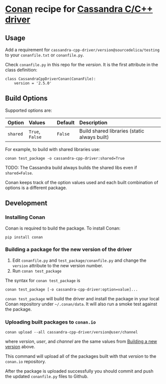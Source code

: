 # [Conan](http://conan.io) recipe for [Cassandra C/C++ driver](https://github.com/datastax/cpp-driver)

## Usage

Add a requirement for `cassandra-cpp-driver/version@sourcedelica/testing`
to your `conanfile.txt` or `conanfile.py`.

Check `conanfile.py` in this repo for the _version_.  It is
the first attribute in the class definition:
```
class CassandraCppDriverConan(ConanFile):
    version = '2.5.0'
```

## Build Options

Supported options are:

|Option     |Values                             |Default  |Description             |
|:----------|:----------------------------------|:--------|:-----------------------|
|`shared`   |`True`, `False`                    | `False` | Build shared libraries (static always built) |

For example, to build with shared libraries use:
```
conan test_package -o cassandra-cpp-driver:shared=True 
```

TODO: The Cassandra build always builds the shared libs even if `shared=False`.

Conan keeps track of the option values used and each built combination of
options is a different package.

## Development

### Installing Conan
Conan is required to build the package.  To install Conan:
```
pip install conan
```

### Building a package for the new version of the driver

1. Edit `conanfile.py` and `test_package/conanfile.py` and change the
   `version` attribute to the new version number.
2. Run `conan test_package`  
 
The syntax for `conan test_package` is  
```
conan test_package [-o cassandra-cpp-driver:option=value]...
```

`conan test_package` will build the driver and install the package in your local 
Conan repository under `~/.conan/data`.  It will also run a smoke test 
against the package.

### Uploading built packages to `conan.io`
```
conan upload --all cassandra-cpp-driver/version@user/channel
```
where _version_, _user_, and _channel_ are the same values from 
[Building a new version](#building-a-new-version-of-the-package) above.

This command will upload all of the packages built with that _version_ 
to the `conan.io` repository.

After the package is uploaded successfully you should commit and push 
the updated `conanfile.py` files to Github.
